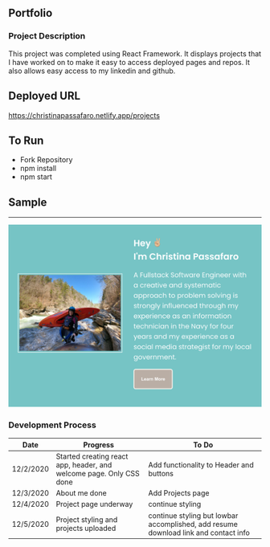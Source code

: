 ## Portfolio

### Project Description
This project was completed using React Framework. It displays projects that I have worked on to make it easy to access deployed pages and repos. It also allows easy access to my linkedin and github.

## Deployed URL
https://christinapassafaro.netlify.app/projects

## To Run
- Fork Repository
- npm install
- npm start

## Sample
****
![Home Page](src/images/ME.png)

### Development Process

__Date__ | __Progress__ | __To Do__|
------------|-------------|-----------|
12/2/2020 | Started creating react app, header, and welcome page. Only CSS done | Add functionality to Header and buttons|
12/3/2020 | About me done| Add Projects page|
12/4/2020 | Project page underway | continue styling |
12/5/2020 | Project styling and projects uploaded |continue styling but lowbar accomplished, add resume download link and contact info |
